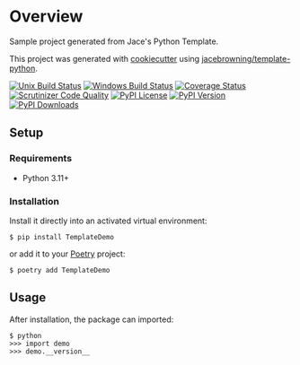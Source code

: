 # Overview

Sample project generated from Jace's Python Template.

This project was generated with [cookiecutter](https://github.com/audreyr/cookiecutter) using [jacebrowning/template-python](https://github.com/jacebrowning/template-python).

[![Unix Build Status](https://img.shields.io/github/workflow/status/jacebrowning/template-python-demo/main)](https://github.com/jacebrowning/template-python-demo/actions)
[![Windows Build Status](https://img.shields.io/appveyor/ci/jacebrowning/template-python-demo.svg?label=windows)](https://ci.appveyor.com/project/jacebrowning/template-python-demo)
[![Coverage Status](https://img.shields.io/codecov/c/gh/jacebrowning/template-python-demo)](https://codecov.io/gh/jacebrowning/template-python-demo)
[![Scrutinizer Code Quality](https://img.shields.io/scrutinizer/g/jacebrowning/template-python-demo.svg)](https://scrutinizer-ci.com/g/jacebrowning/template-python-demo)
[![PyPI License](https://img.shields.io/pypi/l/TemplateDemo.svg)](https://pypi.org/project/TemplateDemo)
[![PyPI Version](https://img.shields.io/pypi/v/TemplateDemo.svg)](https://pypi.org/project/TemplateDemo)
[![PyPI Downloads](https://img.shields.io/pypi/dm/TemplateDemo.svg?color=orange)](https://pypistats.org/packages/TemplateDemo)

## Setup

### Requirements

* Python 3.11+

### Installation

Install it directly into an activated virtual environment:

```text
$ pip install TemplateDemo
```

or add it to your [Poetry](https://poetry.eustace.io/) project:

```text
$ poetry add TemplateDemo
```

## Usage

After installation, the package can imported:

```text
$ python
>>> import demo
>>> demo.__version__
```
